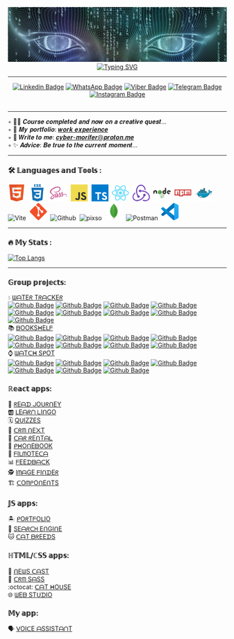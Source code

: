 <img src="./myBanner.jpg" alt="my banner">  

<div id="header" align="center">
  <a href="https://git.io/typing-svg"><img src="https://readme-typing-svg.herokuapp.com?font=Bad+Script&size=25&duration=3000&pause=500&center=true&multiline=true&width=436&height=100&lines=Hello!+My+name+is+Hennadii+Laktionov;I%E2%80%99m+beginner+Fullstack+Developer+from+Ukraine;And+I+welcome+you+to+my+page+%E2%9C%8C" alt="Typing SVG" /></a>
</div>

---

<div id="badges" align="center">
  <a href="https://www.linkedin.com/in/hennadii-laktionov-backend-developer/"><img src="https://img.shields.io/badge/LinkedIn-blue?style=plastic&logo=linkedin&logoColor=white" alt="Linkedin Badge"/></a>
  <a href="https://wa.me/qr/GILNVEA45WWKE1"><img src="https://img.shields.io/badge/WhatsApp-limegreen?style=plastic&logo=whatsapp&logoColor=white" alt="WhatsApp Badge"/></a>
  <a href="https://vb.me/letsChatOnViber"><img src="https://img.shields.io/badge/Viber-blueviolet?style=plastic&logo=viber&logoColor=white" alt="Viber Badge"/></a>
  <a href="https://t.me/aratama79"><img src="https://img.shields.io/badge/Telegram-deepskyblue?style=plastic&logo=telegram&logoColor=white" alt="Telegram Badge"/></a>
  <a href="https://www.instagram.com/aratama79/?utm_source=qr&igshid=YzU1NGVlODEzOA%3D%3D"><img src="https://img.shields.io/badge/Instagram-mediumvioletred?style=plastic&logo=instagram&logoColor=white" alt="Instagram Badge"/></a>
</div>

<div align="center"><img src="https://komarev.com/ghpvc/?username=Morifer79&style=plastic&color=yellow" alt=""/></div>

---

◦ 👨‍💻 𝑪𝒐𝒖𝒓𝒔𝒆 𝒄𝒐𝒎𝒑𝒍𝒆𝒕𝒆𝒅 𝒂𝒏𝒅 𝒏𝒐𝒘 𝒐𝒏 𝒂 𝒄𝒓𝒆𝒂𝒕𝒊𝒗𝒆 𝒒𝒖𝒆𝒔𝒕...    
◦ 🏰 𝑴𝒚 𝒑𝒐𝒓𝒕𝒇𝒐𝒍𝒊𝒐: [𝒘𝒐𝒓𝒌 𝒆𝒙𝒑𝒆𝒓𝒊𝒆𝒏𝒄𝒆](https://morifer79.github.io/my-portfolio/)    
◦ 📧 𝑾𝒓𝒊𝒕𝒆 𝒕𝒐 𝒎𝒆: [𝒄𝒚𝒃𝒆𝒓-𝒎𝒐𝒓𝒊𝒇𝒆𝒓@𝒑𝒓𝒐𝒕𝒐𝒏.𝒎𝒆](mailto:cyber-morifer@proton.me)   
◦ ✨ 𝑨𝒅𝒗𝒊𝒄𝒆: 𝑩𝒆 𝒕𝒓𝒖𝒆 𝒕𝒐 𝒕𝒉𝒆 𝒄𝒖𝒓𝒓𝒆𝒏𝒕 𝒎𝒐𝒎𝒆𝒏𝒕...
  
---

### :hammer_and_wrench: 𝕃𝕒𝕟𝕘𝕦𝕒𝕘𝕖𝕤 𝕒𝕟𝕕 𝕋𝕠𝕠𝕝𝕤 :

  <img src="https://github.com/devicons/devicon/blob/master/icons/html5/html5-original.svg" title="HTML5" alt="HTML" width="40" height="40"/></a>&nbsp;
  <img src="https://github.com/devicons/devicon/blob/master/icons/css3/css3-plain-wordmark.svg"  title="CSS3" alt="CSS" width="40" height="40"/>&nbsp;
  <img src="https://github.com/devicons/devicon/blob/master/icons/sass/sass-original.svg"  title="SASS" alt="SASS" width="40" height="40"/>&nbsp;
  <img src="https://github.com/devicons/devicon/blob/master/icons/javascript/javascript-original.svg" title="JavaScript" alt="JavaScript" width="40" height="40"/>&nbsp;
  <img src="https://github.com/devicons/devicon/blob/master/icons/typescript/typescript-original.svg" title="TypeScript" alt="TypeScript" width="40" height="40"/>&nbsp;
  <img src="https://github.com/devicons/devicon/blob/master/icons/react/react-original.svg" title="React" alt="React" width="40" height="40"/>&nbsp;
  <img src="https://github.com/devicons/devicon/blob/master/icons/redux/redux-original.svg" title="Redux" alt="Redux" width="40" height="40"/>&nbsp;
  <img src="https://github.com/devicons/devicon/blob/master/icons/nodejs/nodejs-original-wordmark.svg" title="Node" alt="Node" width="40" height="40"/>&nbsp;
  <img src="https://github.com/devicons/devicon/blob/master/icons/npm/npm-original-wordmark.svg" title="npm" alt="npm" width="40" height="40"/>&nbsp;
  <img src="https://github.com/devicons/devicon/blob/master/icons/docker/docker-original.svg" title="Docker" alt="Docker" width="40" height="40"/>&nbsp;
  <img src="https://www.svgrepo.com/show/374167/vite.svg" title="Vite" alt="Vite" width="40" height="40"/>&nbsp;
  <img src="https://github.com/devicons/devicon/blob/master/icons/git/git-original.svg" title="Git" alt="Git" width="40" height="40"/>&nbsp;
  <img src="https://www.svgrepo.com/show/331724/github-code-source.svg" title="Github" alt="Github" width="40" height="40"/>&nbsp;
  <img src="https://cms.pixso.net/images/home/format-pix.png" title="Pixso" alt="pixso" width="40" height="40"/>&nbsp;
  <img src="https://github.com/devicons/devicon/blob/master/icons/mongodb/mongodb-original.svg" title="mongoDB" alt="mongoDB" width="40" height="40"/>&nbsp;
  <img src="https://www.svgrepo.com/show/354202/postman-icon.svg" title="Postman" alt="Postman" width="40" height="40"/>&nbsp;
  <img src="https://github.com/devicons/devicon/blob/master/icons/vscode/vscode-original.svg" title="VSCode" alt="VSCode" width="40" height="40"/>&nbsp;

---

### :fire: 𝕄𝕪 𝕊𝕥𝕒𝕥𝕤 :

[![Top Langs](https://github-readme-stats.vercel.app/api/top-langs/?username=Morifer79&layout=compact&theme=vision-friendly-dark)](https://github.com/anuraghazra/github-readme-stats)

---

### 𝔾𝕣𝕠𝕦𝕡 𝕡𝕣𝕠𝕛𝕖𝕔𝕥𝕤:  
💧 [ᗯᗩTEᖇ TᖇᗩᑕKEᖇ](https://oleksiihvozdukhin.github.io/code-jedi-project-03-frontend/)  
<a href="https://github.com/Djuliia"><img src="https://img.shields.io/badge/Djuliia-black?style=plastic&logo=github&logoColor=white" alt="Github Badge"/></a>
<a href="https://github.com/ilesyk"><img src="https://img.shields.io/badge/ilesyk-black?style=plastic&logo=github&logoColor=white" alt="Github Badge"/></a>
<a href="https://github.com/YevhenBrovchuk"><img src="https://img.shields.io/badge/YevhenBrovchuk-black?style=plastic&logo=github&logoColor=white" alt="Github Badge"/></a>
<a href="https://github.com/OleksiiHvozdukhin"><img src="https://img.shields.io/badge/OleksiiHvozdukhin-black?style=plastic&logo=github&logoColor=white" alt="Github Badge"/></a>
<a href="https://github.com/NataDent"><img src="https://img.shields.io/badge/NataDent-black?style=plastic&logo=github&logoColor=white" alt="Github Badge"/></a>
<a href="https://github.com/JuliaSmolianska"><img src="https://img.shields.io/badge/JuliaSmolianska-black?style=plastic&logo=github&logoColor=white" alt="Github Badge"/></a>
<a href="https://github.com/j-Hop"><img src="https://img.shields.io/badge/j&ndash;Hop-black?style=plastic&logo=github&logoColor=white" alt="Github Badge"/></a>
<a href="https://github.com/oldstuden"><img src="https://img.shields.io/badge/oldstuden-black?style=plastic&logo=github&logoColor=white" alt="Github Badge"/></a>
<a href="https://github.com/Ihoronya"><img src="https://img.shields.io/badge/Ihoronya-black?style=plastic&logo=github&logoColor=white" alt="Github Badge"/></a>  
 📚 [ᗷOOKSᕼEᒪᖴ](https://morifer79.github.io/code-jedi-project-02/)  
<a href="https://github.com/Djuliia"><img src="https://img.shields.io/badge/Djuliia-black?style=plastic&logo=github&logoColor=white" alt="Github Badge"/></a>
<a href="https://github.com/ilesyk"><img src="https://img.shields.io/badge/ilesyk-black?style=plastic&logo=github&logoColor=white" alt="Github Badge"/></a>
<a href="https://github.com/SergBohdan"><img src="https://img.shields.io/badge/SergBohdan-black?style=plastic&logo=github&logoColor=white" alt="Github Badge"/></a>
<a href="https://github.com/OleksiiProkoshin"><img src="https://img.shields.io/badge/OleksiiProkoshin-black?style=plastic&logo=github&logoColor=white" alt="Github Badge"/></a>
<a href="https://github.com/YevhenBrovchuk"><img src="https://img.shields.io/badge/YevhenBrovchuk-black?style=plastic&logo=github&logoColor=white" alt="Github Badge"/></a>
<a href="https://github.com/Vadym-Ivanenko"><img src="https://img.shields.io/badge/Vadym&ndash;Ivanenko-black?style=plastic&logo=github&logoColor=white" alt="Github Badge"/></a>
<a href="https://github.com/THafinchuk"><img src="https://img.shields.io/badge/THafinchuk-black?style=plastic&logo=github&logoColor=white" alt="Github Badge"/></a>
<a href="https://github.com/Roman90000"><img src="https://img.shields.io/badge/Roman90000-black?style=plastic&logo=github&logoColor=white" alt="Github Badge"/></a>  
⌚ [ᗯᗩTᑕᕼ SᑭOT](https://djuliia.github.io/project-group-6/)  
<a href="https://github.com/Djuliia"><img src="https://img.shields.io/badge/Djuliia-black?style=plastic&logo=github&logoColor=white" alt="Github Badge"/></a>
<a href="https://github.com/ilesyk"><img src="https://img.shields.io/badge/ilesyk-black?style=plastic&logo=github&logoColor=white" alt="Github Badge"/></a>
<a href="https://github.com/SergBohdan"><img src="https://img.shields.io/badge/SergBohdan-black?style=plastic&logo=github&logoColor=white" alt="Github Badge"/></a>
<a href="https://github.com/OleksiiProkoshin"><img src="https://img.shields.io/badge/OleksiiProkoshin-black?style=plastic&logo=github&logoColor=white" alt="Github Badge"/></a>
<a href="https://github.com/IlaySkripch"><img src="https://img.shields.io/badge/IlaySkripch-black?style=plastic&logo=github&logoColor=white" alt="Github Badge"/></a>
<a href="https://github.com/Volya16"><img src="https://img.shields.io/badge/Volya16-black?style=plastic&logo=github&logoColor=white" alt="Github Badge"/></a>
<a href="https://github.com/YanaK93"><img src="https://img.shields.io/badge/YanaK93-black?style=plastic&logo=github&logoColor=white" alt="Github Badge"/></a>  

### ℝ𝕖𝕒𝕔𝕥 𝕒𝕡𝕡𝕤:  
📖 [ᖇEᗩᗪ ᒍOᑌᖇᑎEY](https://morifer79.github.io/react-project_read-journey/)  
🆎 [ᒪEᗩᖇᑎ ᒪIᑎGO](https://morifer79.github.io/react-project_learn-lingo/)  
🗓️ [QᑌIZZES](https://morifer79.github.io/react-project_quiz/)  
🚥 [ᑕᖇᗰ ᑎE᙭T](https://next-crm-chi.vercel.app/companies)  
🚙 [ᑕᗩᖇ ᖇEᑎTᗩᒪ](https://morifer79.github.io/project-car-rental/)  
📝 [ᑭᕼOᑎEᗷOOK](https://morifer79.github.io/react-phonebook_final/)  
🎥 [ᖴIᒪᗰOTEᑕᗩ](https://morifer79.github.io/react-movie-search/)  
📊 [ᖴEEᗪᗷᗩᑕK](https://morifer79.github.io/react-feedback_hooks/)  
🕵️ [IᗰᗩGE ᖴIᑎᗪEᖇ](https://morifer79.github.io/react-image-search_hooks/)  
🏗️ [ᑕOᗰᑭOᑎEᑎTS](https://morifer79.github.io/react-components/)

### 𝕁𝕊 𝕒𝕡𝕡𝕤:  
🏝️ [ᑭOᖇTᖴOᒪIO](https://morifer79.github.io/my-portfolio/)  
🔎 [SEᗩᖇᑕᕼ EᑎGIᑎE](https://morifer79.github.io/image-search)  
🐱 [ᑕᗩT ᗷᖇEEᗪS](https://morifer79.github.io/cat-breed-search/)  

### ℍ𝕋𝕄𝕃/ℂ𝕊𝕊 𝕒𝕡𝕡𝕤:  
📰 [ᑎEᗯS ᑕᗩST](https://morifer79.github.io/flex-project_news-cast/)   
🚥 [ᑕᖇᗰ SᗩSS](https://morifer79.github.io/scss-project_crm/)   
:octocat: [ᑕᗩT ᕼOᑌSE](https://morifer79.github.io/grid-project_cat-house/)   
🌐 [ᗯEᗷ STᑌᗪIO](https://morifer79.github.io/web-studio/)   

### 𝕄𝕪 𝕒𝕡𝕡:  
🗣️ [ᐯOIᑕE ᗩSSISTᗩᑎT](https://morifer79.github.io/maviAI/) 
